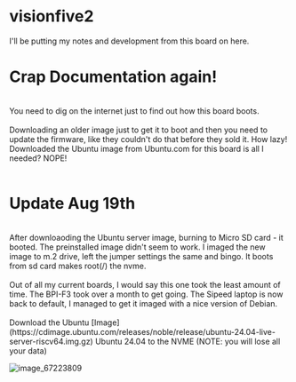 # visionfive2

I'll be putting my notes and development from this board on here.
<br>
# Crap Documentation again!

<br>
You need to dig on the internet just to find out how this board boots. <br>
<br>
Downloading an older image just to get it to boot and then you need to update the firmware, like they couldn't do that before they sold it.  How lazy!
<br>
Downloaded the Ubuntu image from Ubuntu.com for this board is all I needed? NOPE!
<br>
<br>

# Update Aug 19th
<br>
After downloaoding the Ubuntu server image, burning to Micro SD card - it booted. The preinstalled image didn't seem to work. I imaged the new image to m.2 drive, left the jumper settings the same and bingo. It boots from sd card makes root(/) the nvme. 
<br><br>
Out of all my current boards,  I would say this one took the least amount of time. The BPI-F3 took over a month to get going. The Sipeed laptop is now back to default, I managed to get it imaged with a nice version of Debian.  
<br>
<br>
Download the Ubuntu [Image](https://cdimage.ubuntu.com/releases/noble/release/ubuntu-24.04-live-server-riscv64.img.gz) Ubuntu 24.04 to the NVME  (NOTE: you will lose all your data) <br> 


![image_67223809](https://github.com/user-attachments/assets/54a324f8-311c-488b-94a9-dd0856c71e20)


